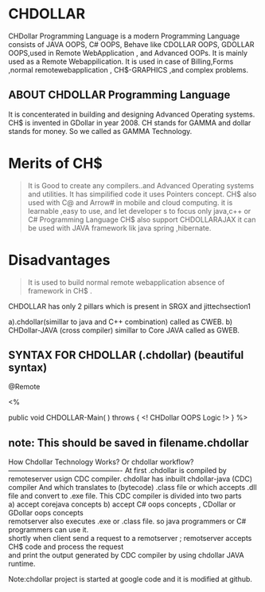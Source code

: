 # CHDOLLAR
 CHDollar Programming Language  is a modern Programming Language consists of JAVA OOPS, C# OOPS,  Behave like 
 CDOLLAR OOPS, GDOLLAR OOPS,used in Remote  WebApplication , and Advanced  OOPs. It  is  mainly  used  as a   Remote Webappilication.
 It is used in case of Billing,Forms ,normal  remotewebapplication ,   CH$-GRAPHICS ,and complex problems.
 
 ABOUT CHDOLLAR Programming Language
---------------------------------------------------
It is concenterated in building and designing Advanced Operating systems.
CH$ is invented in GDollar in year 2008.
CH stands for GAMMA and dollar stands for money.
So we called as GAMMA Technology.

 Merits of CH$
 ===============
> It is Good to create any compilers..and Advanced Operating systems and utilities.
> It has simpilified code
> it uses Pointers concept.
> CH$ also used with C@ and Arrow# in mobile and cloud computing.
>  it  is     learnable  ,easy  to use, and   let  developer s to  focus  only   java,c++
or  C#  Programming  Language
>  CH$  also    support   CHDOLLARAJAX
>  it  can  be  used  with   JAVA  framework   lik  java spring ,hibernate.

Disadvantages
==============
> It  is   used  to  build   normal  remote  webapplication
> absence   of   framework in  CH$ .

CHDOLLAR   has  only   2  pillars  which is  present  in SRGX   and jittechsection1

a).chdollar(simillar to java and C++ combination)  called  as  CWEB.
b) CHDollar-JAVA (cross  compiler)  simillar  to  Core JAVA  called  as  GWEB.
 

SYNTAX FOR CHDOLLAR (.chdollar) (beautiful syntax)
---------------------------------------------------------------
<CHSAUCER>
@Remote

<%

public void  CHDOLLAR-Main( ) throws <EXE>
{
<! CHDollar OOPS Logic !>
}
%>
</CHSAUCER>

note: This should be saved in filename.chdollar
----

How Chdollar Technology Works?  Or  chdollar  workflow?
––––––––––––––––––––––––––––––––-
At first .chdollar is compiled by remoteserver  usign  CDC  compiler.
chdollar  has  inbuilt  chdollar-java (CDC) compiler
And which  translates to  (bytecode) .class  file 
or  which  accepts  .dll  file  and  convert  to  .exe  file.
This   CDC  compiler   is  divided  into  two  parts  
a)  accept  corejava  concepts
b)  accept  C# oops  concepts ,  CDollar  or  GDollar  oops  concepts  
remotserver  also  executes .exe or  .class  file.
so  java programmers  or C#  programmers   can  use  it.  
shortly  when   client   send  a  request  to  a  remotserver  ;
 remotserver   accepts  CH$  code and  process  the   request   
     and  print    the output  generated  by CDC  compiler  by 
 using chdollar   JAVA  runtime.

Note:chdollar project  is started at  google code   and  it  is  modified  at github.

